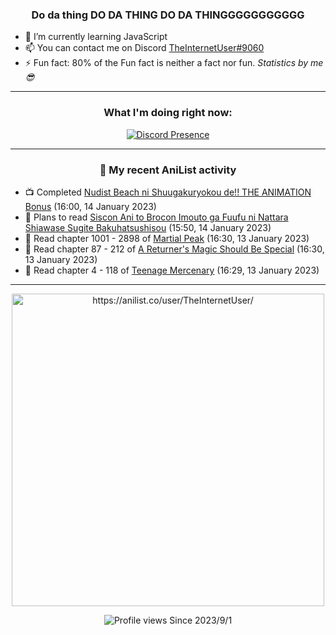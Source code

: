 <div align="center">

### Do da thing DO DA THING DO DA THINGGGGGGGGGGG
</div>

- 🌱 I’m currently learning JavaScript
- 📫 You can contact me on Discord [TheInternetUser#9060](https://discord.com/users/534117072796385300)
- ⚡ Fun fact: 80% of the Fun fact is neither a fact nor fun. _Statistics by me 😎_
<hr>

<div align="center">

### What I'm doing right now:
[![Discord Presence](https://lanyard.cnrad.dev/api/534117072796385300)](https://discord.com/users/534117072796385300)
<hr>
  
### 🌸 My recent AniList activity

</div>

<!-- ANILIST_ACTIVITY:start -->

-   📺 Completed [Nudist Beach ni Shuugakuryokou de!! THE ANIMATION Bonus](https://anilist.co/anime/108331) (16:00, 14 January 2023)
-   📖 Plans to read [Siscon Ani to Brocon Imouto ga Fuufu ni Nattara Shiawase Sugite Bakuhatsushisou](https://anilist.co/manga/119816) (15:50, 14 January 2023)
-   📖 Read chapter 1001 - 2898 of [Martial Peak](https://anilist.co/manga/104494) (16:30, 13 January 2023)
-   📖 Read chapter 87 - 212 of [A Returner's Magic Should Be Special](https://anilist.co/manga/105393) (16:30, 13 January 2023)
-   📖 Read chapter 4 - 118 of [Teenage Mercenary](https://anilist.co/manga/126297) (16:29, 13 January 2023)

<!-- ANILIST_ACTIVITY:end -->
<hr>

<div align="center">

<img width="500" alt="https://anilist.co/user/TheInternetUser/" src="https://img.anili.st/User/929966"/>

![Profile views](https://gpvc.arturio.dev/TheInternetUse7) Since 2023/9/1

</div>
